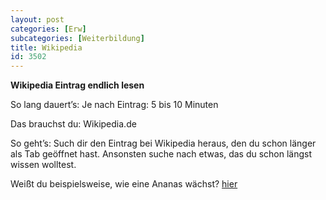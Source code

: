 ```yaml
---
layout: post
categories: [Erw]
subcategories: [Weiterbildung]
title: Wikipedia
id: 3502
---
```

**Wikipedia Eintrag endlich lesen**

So lang dauert’s: Je nach Eintrag: 5 bis 10 Minuten

Das brauchst du: Wikipedia.de

So geht’s: Such dir den Eintrag bei Wikipedia heraus, den du schon länger als Tab geöffnet hast. 
Ansonsten suche nach etwas, das du schon längst wissen wolltest.


Weißt du beispielsweise, wie eine Ananas wächst? [hier](https://de.wikipedia.org/wiki/Ananas)
